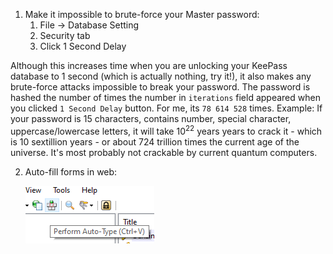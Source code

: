 1. Make it impossible to brute-force your Master password:
	1. File -> Database Setting
	2. Security tab
	3. Click 1 Second Delay

Although this increases time when you are unlocking your KeePass database to 1 second (which is actually nothing, try it!), it also makes any brute-force attacks impossible to break your password.
The password is hashed the number of times the number in `iterations` field appeared when you clicked `1 Second Delay` button. For me, its `78 614 528` times.
Example: If your password is 15 characters, contains number, special character, uppercase/lowercase letters, it will take $10^{22}$ years years to crack it - which is 10 sextillion years - or about 724 trillion times the current age of the universe. It's most probably not crackable by current quantum computers.

2. Auto-fill forms in web:
   
   ![Keepass Auto-Type option](Attachments/keepass-auto-type.png)